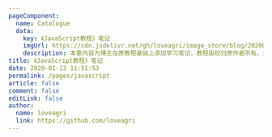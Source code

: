 ```yaml
---
pageComponent: 
  name: Catalogue
  data: 
    key: 《JavaScript教程》笔记
    imgUrl: https://cdn.jsdelivr.net/gh/loveagri/image_store/blog/20200112120340.png
    description: 本章内容为博主在原教程基础上添加学习笔记，教程版权归原作者所有。来源：<a href='https://wangdoc.com/javascript/' target='_blank'>JavaScript教程</a>
title: 《JavaScript教程》笔记
date: 2020-01-12 11:51:53
permalink: /pages/javascript
article: false
comment: false
editLink: false
author: 
  name: loveagri
  link: https://github.com/loveagri
---
```

